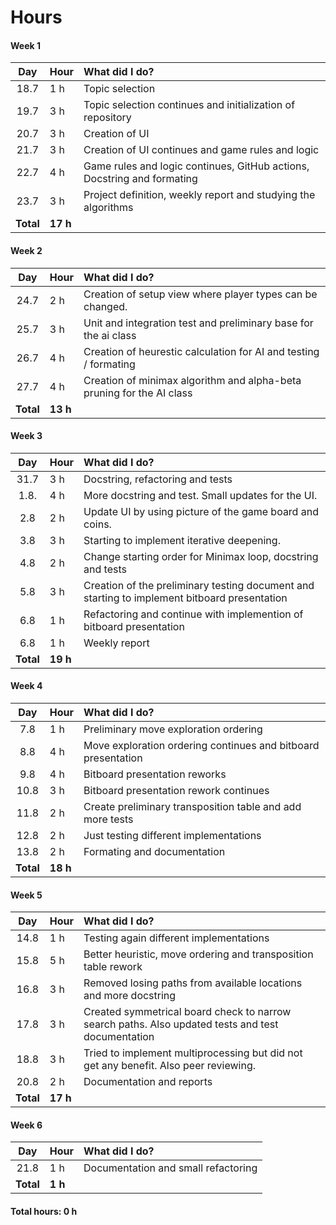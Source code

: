 # Hours

#### Week 1
| Day | Hour | What did I do? |
| :----:|:-----| :-----|
| 18.7 | 1 h    | Topic selection |
| 19.7 | 3 h    | Topic selection continues and initialization of repository |
| 20.7 | 3 h    | Creation of UI |
| 21.7 | 3 h    | Creation of UI continues and game rules and logic|
| 22.7 | 4 h    | Game rules and logic continues, GitHub actions, Docstring and formating |
| 23.7 | 3 h    | Project definition, weekly report and studying the algorithms |
| **Total** | **17 h** | |

#### Week 2
| Day | Hour | What did I do? |
| :----:|:-----| :-----|
| 24.7 | 2 h    | Creation of setup view where player types can be changed. |
| 25.7 | 3 h    | Unit and integration test and preliminary base for the ai class |
| 26.7 | 4 h    | Creation of heurestic calculation for AI and testing / formating |
| 27.7 | 4 h    | Creation of minimax algorithm and alpha-beta pruning for the AI class |
| **Total** | **13 h** | |

#### Week 3
| Day | Hour | What did I do? |
| :----:|:-----| :-----|
| 31.7 | 3 h    | Docstring, refactoring and tests |
| 1.8. | 4 h    | More docstring and test. Small updates for the UI. |
| 2.8 | 2 h    | Update UI by using picture of the game board and coins. |
| 3.8 | 3 h    | Starting to implement iterative deepening. |
| 4.8 | 2 h    | Change starting order for Minimax loop, docstring and tests |
| 5.8 | 3 h    | Creation of the preliminary testing document and starting to implement bitboard presentation |
| 6.8 | 1 h    | Refactoring and continue with implemention of bitboard presentation |
| 6.8 | 1 h    | Weekly report |
| **Total** | **19 h** | |

#### Week 4
| Day | Hour | What did I do? |
| :----:|:-----| :-----|
| 7.8 | 1 h    | Preliminary move exploration ordering |
| 8.8 | 4 h    | Move exploration ordering continues and bitboard presentation |
| 9.8 | 4 h    | Bitboard presentation reworks |
| 10.8 | 3 h    | Bitboard presentation rework continues |
| 11.8 | 2 h    | Create preliminary transposition table and add more tests |
| 12.8 | 2 h    | Just testing different implementations |
| 13.8 | 2 h    | Formating and documentation |
| **Total** | **18 h** | |

#### Week 5
| Day | Hour | What did I do? |
| :----:|:-----| :-----|
| 14.8 | 1 h    | Testing again different implementations |
| 15.8 | 5 h    | Better heuristic, move ordering and transposition table rework |
| 16.8 | 3 h    | Removed losing paths from available locations and more docstring |
| 17.8 | 3 h    | Created symmetrical board check to narrow search paths. Also updated tests and test documentation |
| 18.8 | 3 h    | Tried to implement multiprocessing but did not get any benefit. Also peer reviewing. |
| 20.8 | 2 h    | Documentation and reports |
| **Total** | **17 h** | |

#### Week 6
| Day | Hour | What did I do? |
| :----:|:-----| :-----|
| 21.8 | 1 h    | Documentation and small refactoring |
| **Total** | **1 h** | |

#### Total hours: 0 h
